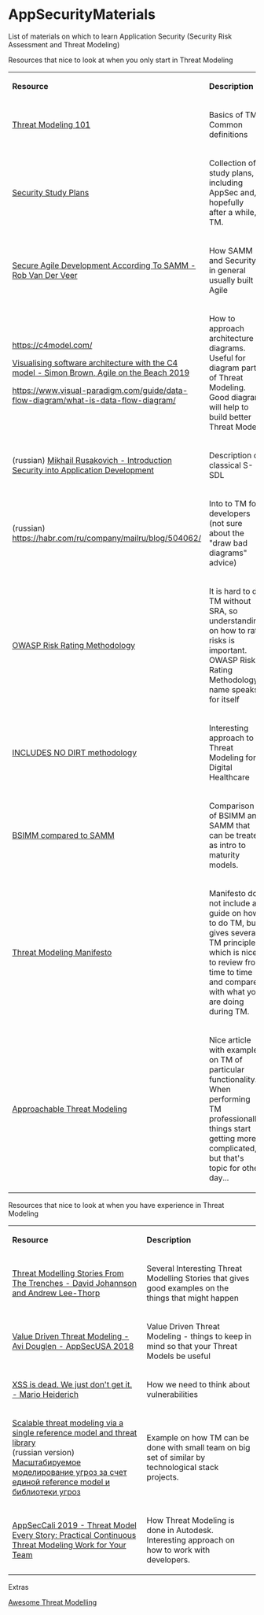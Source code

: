 # AppSecurityMaterials
List of materials on which to learn Application Security (Security Risk Assessment and Threat Modeling)

Resources that nice to look at when you only start in Threat Modeling

<table>
  <tr>
    <td>
      <p><strong> Resource </strong></p>
    </td>
    <td>
      <p><strong>Description</strong></p>
    </td>
  </tr>
  <tr>
    <td>
      <p>
        <a href="https://youtu.be/QQ7StGiy_-M">Threat Modeling 101</a>
      </p>
    </td>
    <td>
      <p>Basics of TM. Common definitions</p>
    </td>
  </tr>
  <tr>
    <td>
      <p>
        <a href="https://github.com/jassics/security-study-plan">Security Study Plans</a>
      </p>
    </td>
    <td>
      <p>Collection of study plans, including AppSec and, hopefully after a while, TM.</p>
    </td>
  </tr>
  <tr>
    <td>
      <p>
        <a href="https://www.youtube.com/watch?v=ati80YcVJy8">Secure Agile Development According To SAMM - Rob Van Der Veer</a>
      </p>
    </td>
    <td>
      <p>How SAMM and Security in general usually built in Agile</p>
    </td>
  </tr>
  <tr>
    <td>
      <p>
        <a href="https://c4model.com/">https://c4model.com/</a>
      </p>
      <p>
        <a href="https://www.youtube.com/watch?v=x2-rSnhpw0g">Visualising software architecture with the C4 model - Simon Brown, Agile on the Beach 2019</a>
      </p>
      <p>
        <a href="https://www.visual-paradigm.com/guide/data-flow-diagram/what-is-data-flow-diagram/">https://www.visual-paradigm.com/guide/data-flow-diagram/what-is-data-flow-diagram/</a>
      </p>
    </td>
    <td>
      <p>How to approach architecture diagrams. Useful for diagram part of Threat Modeling. Good diagram will help to build better Threat Model.</p>
    </td>
  </tr>
  <tr>
    <td>
      <p>(russian) <a href="https://www.youtube.com/watch?v=Q2rTKwsuHjY">Mikhail Rusakovich - Introduction Security into Application Development</a>
      </p>
    </td>
    <td>
      <p>Description of classical S-SDL</p>
    </td>
  </tr>
  <tr>
    <td>
      <p>(russian) <a href="https://habr.com/ru/company/mailru/blog/504062/">https://habr.com/ru/company/mailru/blog/504062/</a>
      </p>
    </td>
    <td>
      <p>Into to TM for developers (not sure about the "draw bad diagrams" advice)</p>
    </td>
  </tr>
  <tr>
    <td>
      <p>
        <a href="https://owasp.org/www-community/OWASP_Risk_Rating_Methodology">OWASP Risk Rating Methodology</a>
      </p>
    </td>
    <td>
      <p>It is hard to do TM without SRA, so understanding on how to rate risks is important. OWASP Risk Rating Methodology, name speaks for itself</p>
    </td>
  </tr>
  <tr>
    <td>
      <p>
        <a href="http://www.includesnodirt.com/nodirt.pdf">INCLUDES NO DIRT methodology</a>
      </p>
    </td>
    <td>
      <p>Interesting approach to Threat Modeling for Digital Healthcare</p>
    </td>
  </tr>
  <tr>
    <td>
      <p>
        <a href="https://owaspsamm.org/blog/2020/10/29/comparing-bsimm-and-samm/">BSIMM compared to SAMM</a>
      </p>
    </td>
    <td>
      <p>Comparison of BSIMM and SAMM that can be treated as intro to maturity models.</p>
    </td>
  </tr>
  <tr>
    <td>
      <p>
        <a href="https://www.threatmodelingmanifesto.org/">Threat Modeling Manifesto</a>
      </p>
    </td>
    <td>
      <p>Manifesto do not include a guide on how to do TM, but gives several TM principles which is nice to review from time to time and compare with what you are doing during TM.</p>
    </td>
  </tr>
    <tr>
    <td>
      <p>
        <a href="https://increment.com/security/approachable-threat-modeling/">Approachable Threat Modeling</a>
      </p>
    </td>
    <td>
      <p>Nice article with examples on TM of particular functionality. When performing TM professionally things start getting more complicated, but that's topic for other day...</p>
    </td>
  </tr>
</table>
 
 Resources that nice to look at when you have experience in Threat Modeling
 
<table>
  <colgroup>
    <col/>
    <col/>
  </colgroup>
  <tbody>
    <tr>
      <td>
        <p><strong>Resource</strong></p>
      </td>
      <td>
        <p><strong>Description</strong></p>
      </td>
    </tr>
    <tr>
      <td>
        <p>
          <a href="https://www.youtube.com/watch?v=Xgrq4fBBvCc">Threat Modelling Stories From The Trenches - David Johannson and Andrew Lee-Thorp</a>
        </p>
      </td>
      <td>
        <p>Several Interesting Threat Modelling Stories that gives good examples on the things that might happen</p>
      </td>
    </tr>
    <tr>
      <td>
        <p>
          <a href="https://www.youtube.com/watch?v=3Fl_7FrM_gI">Value Driven Threat Modeling - Avi Douglen - AppSecUSA 2018</a>
        </p>
      </td>
      <td>
        <p>Value Driven Threat Modeling - things to keep in mind so that your Threat Models be useful</p>
      </td>
    </tr>
    <tr>
      <td>
        <p>
          <a href="https://www.youtube.com/watch?v=Ja4r1ogZjSY">XSS is dead. We just don't get it. - Mario Heiderich</a>
        </p>
      </td>
      <td>
        <p>How we need to think about vulnerabilities</p>
      </td>
    </tr>
    <tr>
      <td>
        <p>
          <a href="https://www.youtube.com/watch?v=siR8O06JjS8">Scalable threat modeling via a single reference model and threat library</a>
          <br/>(russian version) <a href="https://www.youtube.com/watch?v=1DuvtpOpzqU">Масштабируемое моделирование угроз за счет единой reference model и библиотеки угроз</a>
        </p>
      </td>
      <td>
        <p>Example on how TM can be done with small team on big set of similar by technological stack projects.</p>
      </td>
    </tr>
    <tr>
      <td>
        <p>
          <a href="https://www.youtube.com/watch?v=VbW-X0j35gw">AppSecCali 2019 - Threat Model Every Story: Practical Continuous Threat Modeling Work for Your Team</a>
        </p>
      </td>
      <td>
        <p>How Threat Modeling is done in Autodesk. Interesting approach on how to work with developers.</p>
      </td>
    </tr>
  </tbody>
</table>

Extras

<a href="https://github.com/hysnsec/awesome-threat-modelling">Awesome Threat Modelling</a>
